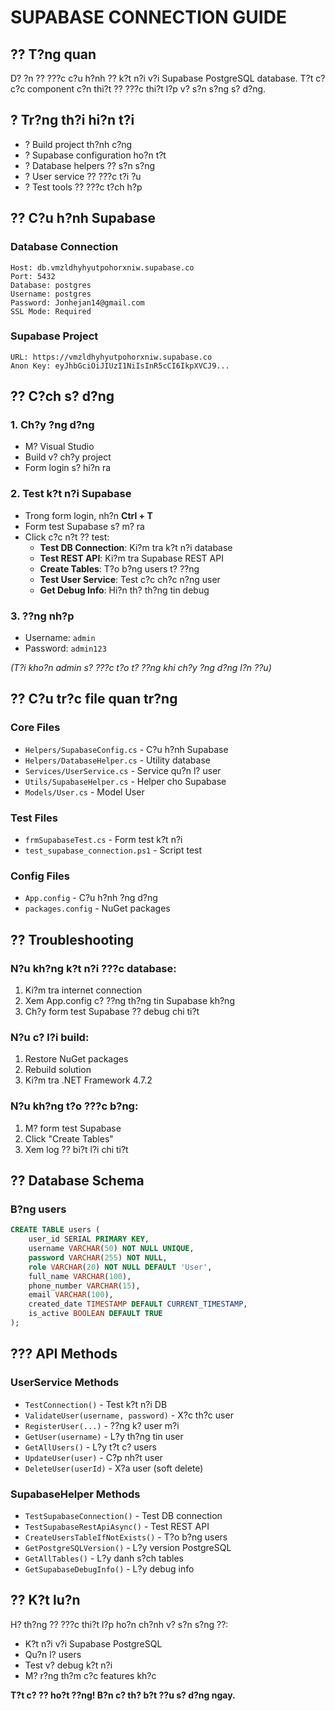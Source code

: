 # SUPABASE CONNECTION GUIDE

## ?? T?ng quan
D? ?n ?? ???c c?u h?nh ?? k?t n?i v?i Supabase PostgreSQL database. T?t c? c?c component c?n thi?t ?? ???c thi?t l?p v? s?n s?ng s? d?ng.

## ? Tr?ng th?i hi?n t?i
- ? Build project th?nh c?ng
- ? Supabase configuration ho?n t?t
- ? Database helpers ?? s?n s?ng
- ? User service ?? ???c t?i ?u
- ? Test tools ?? ???c t?ch h?p

## ?? C?u h?nh Supabase

### Database Connection
```
Host: db.vmzldhyhyutpohorxniw.supabase.co
Port: 5432
Database: postgres
Username: postgres
Password: Jonhejan14@gmail.com
SSL Mode: Required
```

### Supabase Project
```
URL: https://vmzldhyhyutpohorxniw.supabase.co
Anon Key: eyJhbGciOiJIUzI1NiIsInR5cCI6IkpXVCJ9...
```

## ?? C?ch s? d?ng

### 1. Ch?y ?ng d?ng
- M? Visual Studio
- Build v? ch?y project
- Form login s? hi?n ra

### 2. Test k?t n?i Supabase
- Trong form login, nh?n **Ctrl + T**
- Form test Supabase s? m? ra
- Click c?c n?t ?? test:
  - **Test DB Connection**: Ki?m tra k?t n?i database
  - **Test REST API**: Ki?m tra Supabase REST API
  - **Create Tables**: T?o b?ng users t? ??ng
  - **Test User Service**: Test c?c ch?c n?ng user
  - **Get Debug Info**: Hi?n th? th?ng tin debug

### 3. ??ng nh?p
- Username: `admin`
- Password: `admin123`

*(T?i kho?n admin s? ???c t?o t? ??ng khi ch?y ?ng d?ng l?n ??u)*

## ?? C?u tr?c file quan tr?ng

### Core Files
- `Helpers/SupabaseConfig.cs` - C?u h?nh Supabase
- `Helpers/DatabaseHelper.cs` - Utility database
- `Services/UserService.cs` - Service qu?n l? user
- `Utils/SupabaseHelper.cs` - Helper cho Supabase
- `Models/User.cs` - Model User

### Test Files
- `frmSupabaseTest.cs` - Form test k?t n?i
- `test_supabase_connection.ps1` - Script test

### Config Files
- `App.config` - C?u h?nh ?ng d?ng
- `packages.config` - NuGet packages

## ?? Troubleshooting

### N?u kh?ng k?t n?i ???c database:
1. Ki?m tra internet connection
2. Xem App.config c? ??ng th?ng tin Supabase kh?ng
3. Ch?y form test Supabase ?? debug chi ti?t

### N?u c? l?i build:
1. Restore NuGet packages
2. Rebuild solution
3. Ki?m tra .NET Framework 4.7.2

### N?u kh?ng t?o ???c b?ng:
1. M? form test Supabase
2. Click "Create Tables"
3. Xem log ?? bi?t l?i chi ti?t

## ?? Database Schema

### B?ng users
```sql
CREATE TABLE users (
    user_id SERIAL PRIMARY KEY,
    username VARCHAR(50) NOT NULL UNIQUE,
    password VARCHAR(255) NOT NULL,
    role VARCHAR(20) NOT NULL DEFAULT 'User',
    full_name VARCHAR(100),
    phone_number VARCHAR(15),
    email VARCHAR(100),
    created_date TIMESTAMP DEFAULT CURRENT_TIMESTAMP,
    is_active BOOLEAN DEFAULT TRUE
);
```

## ??? API Methods

### UserService Methods
- `TestConnection()` - Test k?t n?i DB
- `ValidateUser(username, password)` - X?c th?c user
- `RegisterUser(...)` - ??ng k? user m?i
- `GetUser(username)` - L?y th?ng tin user
- `GetAllUsers()` - L?y t?t c? users
- `UpdateUser(user)` - C?p nh?t user
- `DeleteUser(userId)` - X?a user (soft delete)

### SupabaseHelper Methods
- `TestSupabaseConnection()` - Test DB connection
- `TestSupabaseRestApiAsync()` - Test REST API
- `CreateUsersTableIfNotExists()` - T?o b?ng users
- `GetPostgreSQLVersion()` - L?y version PostgreSQL
- `GetAllTables()` - L?y danh s?ch tables
- `GetSupabaseDebugInfo()` - L?y debug info

## ?? K?t lu?n

H? th?ng ?? ???c thi?t l?p ho?n ch?nh v? s?n s?ng ??:
- K?t n?i v?i Supabase PostgreSQL
- Qu?n l? users
- Test v? debug k?t n?i
- M? r?ng th?m c?c features kh?c

**T?t c? ?? ho?t ??ng! B?n c? th? b?t ??u s? d?ng ngay.**